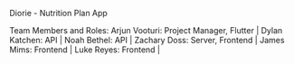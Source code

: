Diorie - Nutrition Plan App

Team Members and Roles:
Arjun Vooturi: Project Manager, Flutter |
Dylan Katchen: API |
Noah Bethel: API |
Zachary Doss: Server, Frontend |
James Mims: Frontend |
Luke Reyes: Frontend |
